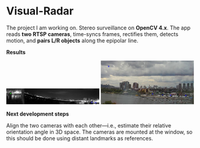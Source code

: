 # Visual-Radar

The project I am working on. 
Stereo surveillance on **OpenCV 4.x**. The app reads **two RTSP cameras**, time-syncs frames, rectifies them, detects motion, and **pairs L/R objects** along the epipolar line.

**Results**

<p float="left">
  <img src="./images/camera.jpg" width="49%">
  <img src="./images/cameraD.jpg" width="49%">
</p>

**Next development steps**

Align the two cameras with each other—i.e., estimate their relative orientation angle in 3D space. The cameras are mounted at the window, so this should be done using distant landmarks as references.